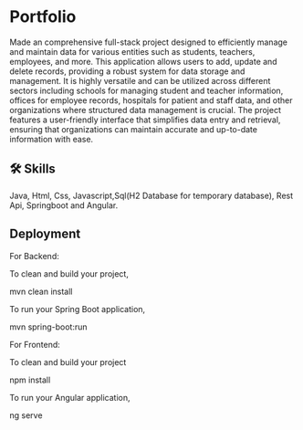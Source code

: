 
# Portfolio

Made an comprehensive full-stack project designed to efficiently manage and maintain data for various entities such as students, teachers, employees, and more. This application allows users to add, update and delete records, providing a robust system for data storage and management. It is highly versatile and can be utilized across different sectors including schools for managing student and teacher information, offices for employee records, hospitals for patient and staff data, and other organizations where structured data management is crucial. The project features a user-friendly interface that simplifies data entry and retrieval, ensuring that organizations can maintain accurate and up-to-date information with ease.


## 🛠 Skills

Java, Html, Css, Javascript,Sql(H2 Database for temporary database), Rest Api, Springboot and Angular.

## Deployment
For Backend:

To clean and build your project,

mvn clean install

To run your Spring Boot application,

mvn spring-boot:run

For Frontend:

To clean and build your project

npm install

To run your Angular application,

ng serve

